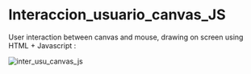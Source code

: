 # Interaccion_usuario_canvas_JS
User interaction between canvas and mouse, drawing on screen using HTML + Javascript :

![inter_usu_canvas_js](https://user-images.githubusercontent.com/63475312/183462279-35dc04fc-6eb1-4600-b81c-4d6d277847dd.PNG)
